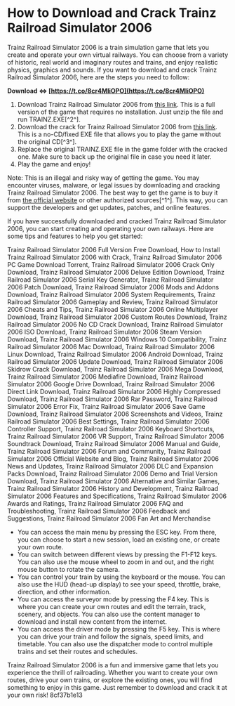 
 
# How to Download and Crack Trainz Railroad Simulator 2006
 
Trainz Railroad Simulator 2006 is a train simulation game that lets you create and operate your own virtual railways. You can choose from a variety of historic, real world and imaginary routes and trains, and enjoy realistic physics, graphics and sounds. If you want to download and crack Trainz Railroad Simulator 2006, here are the steps you need to follow:
 
**Download ⇔ [https://t.co/8cr4MliOPO](https://t.co/8cr4MliOPO)**


 
1. Download Trainz Railroad Simulator 2006 from [this link](https://www.myabandonware.com/game/trainz-railroad-simulator-2006-i4n). This is a full version of the game that requires no installation. Just unzip the file and run TRAINZ.EXE[^2^].
2. Download the crack for Trainz Railroad Simulator 2006 from [this link](https://megagames.com/fixes/trainz-railroad-simulator-2006-0). This is a no-CD/fixed EXE file that allows you to play the game without the original CD[^3^].
3. Replace the original TRAINZ.EXE file in the game folder with the cracked one. Make sure to back up the original file in case you need it later.
4. Play the game and enjoy!

Note: This is an illegal and risky way of getting the game. You may encounter viruses, malware, or legal issues by downloading and cracking Trainz Railroad Simulator 2006. The best way to get the game is to buy it from [the official website](https://www.trainzportal.com/News/view/15th-anniversary-discover-trainz-railroad-simulator-2006) or other authorized sources[^1^]. This way, you can support the developers and get updates, patches, and online features.

If you have successfully downloaded and cracked Trainz Railroad Simulator 2006, you can start creating and operating your own railways. Here are some tips and features to help you get started:
 
Trainz Railroad Simulator 2006 Full Version Free Download,  How to Install Trainz Railroad Simulator 2006 with Crack,  Trainz Railroad Simulator 2006 PC Game Download Torrent,  Trainz Railroad Simulator 2006 Crack Only Download,  Trainz Railroad Simulator 2006 Deluxe Edition Download,  Trainz Railroad Simulator 2006 Serial Key Generator,  Trainz Railroad Simulator 2006 Patch Download,  Trainz Railroad Simulator 2006 Mods and Addons Download,  Trainz Railroad Simulator 2006 System Requirements,  Trainz Railroad Simulator 2006 Gameplay and Review,  Trainz Railroad Simulator 2006 Cheats and Tips,  Trainz Railroad Simulator 2006 Online Multiplayer Download,  Trainz Railroad Simulator 2006 Custom Routes Download,  Trainz Railroad Simulator 2006 No CD Crack Download,  Trainz Railroad Simulator 2006 ISO Download,  Trainz Railroad Simulator 2006 Steam Version Download,  Trainz Railroad Simulator 2006 Windows 10 Compatibility,  Trainz Railroad Simulator 2006 Mac Download,  Trainz Railroad Simulator 2006 Linux Download,  Trainz Railroad Simulator 2006 Android Download,  Trainz Railroad Simulator 2006 Update Download,  Trainz Railroad Simulator 2006 Skidrow Crack Download,  Trainz Railroad Simulator 2006 Mega Download,  Trainz Railroad Simulator 2006 Mediafire Download,  Trainz Railroad Simulator 2006 Google Drive Download,  Trainz Railroad Simulator 2006 Direct Link Download,  Trainz Railroad Simulator 2006 Highly Compressed Download,  Trainz Railroad Simulator 2006 Rar Password,  Trainz Railroad Simulator 2006 Error Fix,  Trainz Railroad Simulator 2006 Save Game Download,  Trainz Railroad Simulator 2006 Screenshots and Videos,  Trainz Railroad Simulator 2006 Best Settings,  Trainz Railroad Simulator 2006 Controller Support,  Trainz Railroad Simulator 2006 Keyboard Shortcuts,  Trainz Railroad Simulator 2006 VR Support,  Trainz Railroad Simulator 2006 Soundtrack Download,  Trainz Railroad Simulator 2006 Manual and Guide,  Trainz Railroad Simulator 2006 Forum and Community,  Trainz Railroad Simulator 2006 Official Website and Blog,  Trainz Railroad Simulator 2006 News and Updates,  Trainz Railroad Simulator 2006 DLC and Expansion Packs Download,  Trainz Railroad Simulator 2006 Demo and Trial Version Download,  Trainz Railroad Simulator 2006 Alternative and Similar Games,  Trainz Railroad Simulator 2006 History and Development,  Trainz Railroad Simulator 2006 Features and Specifications,  Trainz Railroad Simulator 2006 Awards and Ratings,  Trainz Railroad Simulator 2006 FAQ and Troubleshooting,  Trainz Railroad Simulator 2006 Feedback and Suggestions,  Trainz Railroad Simulator 2006 Fan Art and Merchandise

- You can access the main menu by pressing the ESC key. From there, you can choose to start a new session, load an existing one, or create your own route.
- You can switch between different views by pressing the F1-F12 keys. You can also use the mouse wheel to zoom in and out, and the right mouse button to rotate the camera.
- You can control your train by using the keyboard or the mouse. You can also use the HUD (head-up display) to see your speed, throttle, brake, direction, and other information.
- You can access the surveyor mode by pressing the F4 key. This is where you can create your own routes and edit the terrain, track, scenery, and objects. You can also use the content manager to download and install new content from the internet.
- You can access the driver mode by pressing the F5 key. This is where you can drive your train and follow the signals, speed limits, and timetable. You can also use the dispatcher mode to control multiple trains and set their routes and schedules.

Trainz Railroad Simulator 2006 is a fun and immersive game that lets you experience the thrill of railroading. Whether you want to create your own routes, drive your own trains, or explore the existing ones, you will find something to enjoy in this game. Just remember to download and crack it at your own risk!
 8cf37b1e13
 
